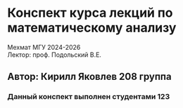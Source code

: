 # Конспект курса лекций по математическому анализу
Мехмат МГУ 2024-2026  
Лектор: проф. Подольский В.Е.
## Автор: Кирилл Яковлев 208 группа
### Данный конспект выполнен студентами 123


